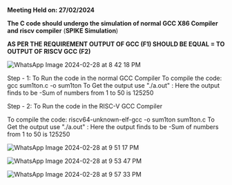 **Meeting Held on: 27/02/2024**

**The C code should undergo the simulation of normal GCC X86 Compiler and riscv compiler** (**SPIKE Simulation**) 

**AS PER THE REQUIREMENT OUTPUT OF GCC (F1) SHOULD BE EQUAL = TO OUTPUT OF RISCV GCC (F2)**

![WhatsApp Image 2024-02-28 at 8 42 18 PM](https://github.com/Aishwaryathub/aishwarya/assets/160737960/a1ea4faa-ea49-40e0-84cb-31236c23d73c)

Step - 1: To Run the code in the normal GCC Compiler To compile the code: gcc sum1ton.c -o sum1ton To Get the output use "./a.out" : Here the output finds to be -Sum of numbers from 1 to 50 is 125250

Step - 2: To Run the code in the RISC-V GCC Compiler

To compile the code: riscv64-unknown-elf-gcc -o sum1ton sum1ton.c To Get the output use "./a.out" : Here the output finds to be -Sum of numbers from 1 to 50 is 125250

![WhatsApp Image 2024-02-28 at 9 51 17 PM](https://github.com/Aishwaryathub/aishwarya/assets/160737960/7425946b-9fa8-4c56-8e64-78985e3993bb)

![WhatsApp Image 2024-02-28 at 9 53 47 PM](https://github.com/Aishwaryathub/aishwarya/assets/160737960/8ad3b4c2-d448-489f-a0f0-d315c54c7829)

![WhatsApp Image 2024-02-28 at 9 57 33 PM](https://github.com/Aishwaryathub/aishwarya/assets/160737960/fdaf8ca7-eeff-4c71-b0e8-bb71956e979b)
